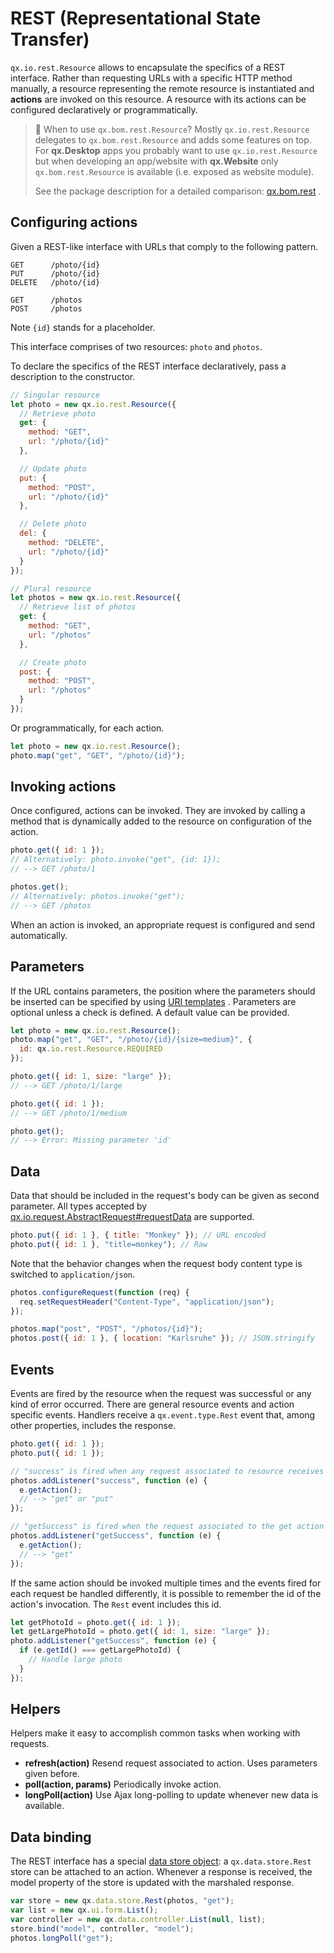 # REST (Representational State Transfer)

`qx.io.rest.Resource` allows to encapsulate the specifics of a REST interface.
Rather than requesting URLs with a specific HTTP method manually, a resource
representing the remote resource is instantiated and **actions** are invoked on
this resource. A resource with its actions can be configured declaratively or
programmatically.

> :memo: When to use `qx.bom.rest.Resource`? Mostly `qx.io.rest.Resource` delegates to
> `qx.bom.rest.Resource` and adds some features on top. For **qx.Desktop** apps
> you probably want to use `qx.io.rest.Resource` but when developing an
> app/website with **qx.Website** only `qx.bom.rest.Resource` is available (i.e.
> exposed as website module).
>
> See the package description for a detailed comparison:
> [qx.bom.rest](apps://apiviewer/#qx.bom.rest) .

## Configuring actions

Given a REST-like interface with URLs that comply to the following pattern.

```
GET      /photo/{id}
PUT      /photo/{id}
DELETE   /photo/{id}

GET      /photos
POST     /photos
```

Note `{id}` stands for a placeholder.

This interface comprises of two resources: `photo` and `photos`.

To declare the specifics of the REST interface declaratively, pass a description
to the constructor.

```javascript
// Singular resource
let photo = new qx.io.rest.Resource({
  // Retrieve photo
  get: {
    method: "GET",
    url: "/photo/{id}"
  },

  // Update photo
  put: {
    method: "POST",
    url: "/photo/{id}"
  },

  // Delete photo
  del: {
    method: "DELETE",
    url: "/photo/{id}"
  }
});

// Plural resource
let photos = new qx.io.rest.Resource({
  // Retrieve list of photos
  get: {
    method: "GET",
    url: "/photos"
  },

  // Create photo
  post: {
    method: "POST",
    url: "/photos"
  }
});
```

Or programmatically, for each action.

```javascript
let photo = new qx.io.rest.Resource();
photo.map("get", "GET", "/photo/{id}");
```

## Invoking actions

Once configured, actions can be invoked. They are invoked by calling a method
that is dynamically added to the resource on configuration of the action.

```javascript
photo.get({ id: 1 });
// Alternatively: photo.invoke("get", {id: 1});
// --> GET /photo/1

photos.get();
// Alternatively: photos.invoke("get");
// --> GET /photos
```

When an action is invoked, an appropriate request is configured and send
automatically.

## Parameters

If the URL contains parameters, the position where the parameters should be
inserted can be specified by using
[URI templates](http://tools.ietf.org/html/draft-gregorio-uritemplate-07) .
Parameters are optional unless a check is defined. A default value can be
provided.

```javascript
let photo = new qx.io.rest.Resource();
photo.map("get", "GET", "/photo/{id}/{size=medium}", {
  id: qx.io.rest.Resource.REQUIRED
});

photo.get({ id: 1, size: "large" });
// --> GET /photo/1/large

photo.get({ id: 1 });
// --> GET /photo/1/medium

photo.get();
// --> Error: Missing parameter 'id'
```

## Data

Data that should be included in the request's body can be given as second
parameter. All types accepted by  
[qx.io.request.AbstractRequest#requestData](apps://apiviewer/#qx.io.request.AbstractRequest~requestData)
are supported.

```javascript
photo.put({ id: 1 }, { title: "Monkey" }); // URL encoded
photo.put({ id: 1 }, "title=monkey"); // Raw
```

Note that the behavior changes when the request body content type is switched to
`application/json`.

```javascript
photos.configureRequest(function (req) {
  req.setRequestHeader("Content-Type", "application/json");
});

photos.map("post", "POST", "/photos/{id}");
photos.post({ id: 1 }, { location: "Karlsruhe" }); // JSON.stringify
```

## Events

Events are fired by the resource when the request was successful or any kind of
error occurred. There are general resource events and action specific events.
Handlers receive a `qx.event.type.Rest` event that, among other properties,
includes the response.

```javascript
photo.get({ id: 1 });
photo.put({ id: 1 });

// "success" is fired when any request associated to resource receives a response
photos.addListener("success", function (e) {
  e.getAction();
  // --> "get" or "put"
});

// "getSuccess" is fired when the request associated to the get action receives a response
photos.addListener("getSuccess", function (e) {
  e.getAction();
  // --> "get"
});
```

If the same action should be invoked multiple times and the events fired for
each request be handled differently, it is possible to remember the id of the
action's invocation. The `Rest` event includes this id.

```javascript
let getPhotoId = photo.get({ id: 1 });
let getLargePhotoId = photo.get({ id: 1, size: "large" });
photo.addListener("getSuccess", function (e) {
  if (e.getId() === getLargePhotoId) {
    // Handle large photo
  }
});
```

## Helpers

Helpers make it easy to accomplish common tasks when working with requests.

- **refresh(action)** Resend request associated to action. Uses parameters given
  before.
- **poll(action, params)** Periodically invoke action.
- **longPoll(action)** Use Ajax long-polling to update whenever new data is
  available.

## Data binding

The REST interface has a special [data store
object](../core/data_binding/stores.md): a `qx.data.store.Rest` store can be
attached to an action. Whenever a response is received, the model property of
the store is updated with the marshaled response.

```javascript
var store = new qx.data.store.Rest(photos, "get");
var list = new qx.ui.form.List();
var controller = new qx.data.controller.List(null, list);
store.bind("model", controller, "model");
photos.longPoll("get");
```
